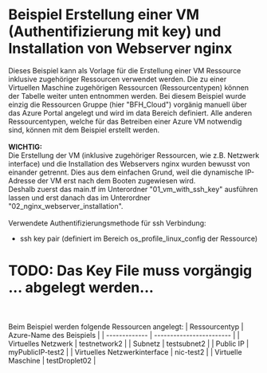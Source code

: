 # Beispiel Erstellung einer VM (Authentifizierung mit key) und Installation von Webserver nginx
Dieses Beispiel kann als Vorlage für die Erstellung einer VM Ressource inklusive zugehöriger Ressourcen verwendet werden. Die zu einer Virtuellen Maschine zugehörigen Ressourcen (Ressourcentypen) können der Tabelle weiter unten entnommen werden. Bei diesem Beispiel wurde einzig die Ressourcen Gruppe (hier "BFH_Cloud") vorgänig manuell über das Azure Portal angelegt und wird im data Bereich definiert. Alle anderen Ressourcentypen, welche für das Betreiben einer Azure VM notwendig sind, können mit dem Beispiel erstellt werden.
<br /><br />
**WICHTIG:**
<br />
Die Erstellung der VM (inklusive zugehöriger Ressourcen, wie z.B. Netzwerk interface) und die Installation des Webservers nginx wurden bewusst von einander getrennt.  Dies aus dem einfachen Grund, weil die dynamische IP-Adresse der VM erst nach dem Booten zugewiesen wird.
<br />
Deshalb zuerst das main.tf im Unterordner "01_vm_with_ssh_key" ausführen lassen und erst danach das im Unterordner "02_nginx_webserver_installation".
<br /><br />
Verwendete Authentifizierungsmethode für ssh Verbindung:
- ssh key pair
(definiert im Bereich os_profile_linux_config der Ressource)

# TODO: Das Key File muss vorgängig ... abgelegt werden...

<br /><br />
Beim Beispiel werden folgende Ressourcen angelegt:
| Ressourcentyp | Azure-Name des Beispiels |
| ------------- | ------------------------ |
| Virtuelles Netzwerk | testnetwork2 |
| Subnetz | testsubnet2 |
| Public IP | myPublicIP-test2 |
| Virtuelles Netzwerkinterface | nic-test2 |
| Virtuelle Maschine | testDroplet02 |